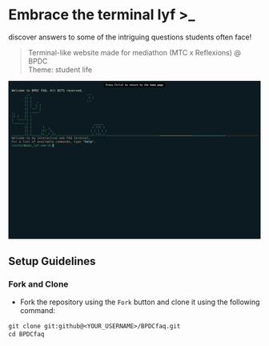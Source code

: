 # Embrace the terminal lyf >_
discover answers to some of the intriguing questions students often face!
> Terminal-like website made for mediathon (MTC x Reflexions) @ BPDC <br>
> Theme: student life

![landing](landing.png)

## Setup Guidelines
### Fork and Clone
- Fork the repository using the `Fork` button and clone it using the following command:
```
git clone git:github@<YOUR_USERNAME>/BPDCfaq.git
cd BPDCfaq
```
